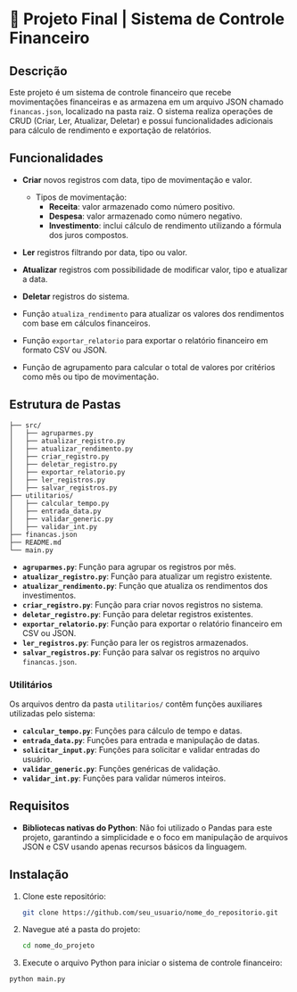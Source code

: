 # 💸 Projeto Final | Sistema de Controle Financeiro

## Descrição

Este projeto é um sistema de controle financeiro que recebe movimentações financeiras e as armazena em um arquivo JSON chamado `financas.json`, localizado na pasta raiz. O sistema realiza operações de CRUD (Criar, Ler, Atualizar, Deletar) e possui funcionalidades adicionais para cálculo de rendimento e exportação de relatórios.

## Funcionalidades

- **Criar** novos registros com data, tipo de movimentação e valor.
  - Tipos de movimentação:
    - **Receita**: valor armazenado como número positivo.
    - **Despesa**: valor armazenado como número negativo.
    - **Investimento**: inclui cálculo de rendimento utilizando a fórmula dos juros compostos.
  
- **Ler** registros filtrando por data, tipo ou valor.

- **Atualizar** registros com possibilidade de modificar valor, tipo e atualizar a data.

- **Deletar** registros do sistema.

- Função `atualiza_rendimento` para atualizar os valores dos rendimentos com base em cálculos financeiros.

- Função `exportar_relatorio` para exportar o relatório financeiro em formato CSV ou JSON.

- Função de agrupamento para calcular o total de valores por critérios como mês ou tipo de movimentação.

## Estrutura de Pastas

```
├── src/
│   ├── agruparmes.py
│   ├── atualizar_registro.py
│   ├── atualizar_rendimento.py
│   ├── criar_registro.py
│   ├── deletar_registro.py
│   ├── exportar_relatorio.py
│   ├── ler_registros.py
│   ├── salvar_registros.py
├── utilitarios/
│   ├── calcular_tempo.py
│   ├── entrada_data.py
│   ├── validar_generic.py
│   ├── validar_int.py
├── financas.json
├── README.md
└── main.py
```

- **`agruparmes.py`**: Função para agrupar os registros por mês.
- **`atualizar_registro.py`**: Função para atualizar um registro existente.
- **`atualizar_rendimento.py`**: Função que atualiza os rendimentos dos investimentos.
- **`criar_registro.py`**: Função para criar novos registros no sistema.
- **`deletar_registro.py`**: Função para deletar registros existentes.
- **`exportar_relatorio.py`**: Função para exportar o relatório financeiro em CSV ou JSON.
- **`ler_registros.py`**: Função para ler os registros armazenados.
- **`salvar_registros.py`**: Função para salvar os registros no arquivo `financas.json`.

### Utilitários

Os arquivos dentro da pasta `utilitarios/` contêm funções auxiliares utilizadas pelo sistema:

- **`calcular_tempo.py`**: Funções para cálculo de tempo e datas.
- **`entrada_data.py`**: Funções para entrada e manipulação de datas.
- **`solicitar_input.py`**: Funções para solicitar e validar entradas do usuário.
- **`validar_generic.py`**: Funções genéricas de validação.
- **`validar_int.py`**: Funções para validar números inteiros.

## Requisitos

- **Bibliotecas nativas do Python**: Não foi utilizado o Pandas para este projeto, garantindo a simplicidade e o foco em manipulação de arquivos JSON e CSV usando apenas recursos básicos da linguagem.

## Instalação

1. Clone este repositório:

   ```bash
   git clone https://github.com/seu_usuario/nome_do_repositorio.git

2. Navegue até a pasta do projeto:

   ```bash
   cd nome_do_projeto

1. Execute o arquivo Python para iniciar o sistema de controle financeiro:
  ```bash
  python main.py

